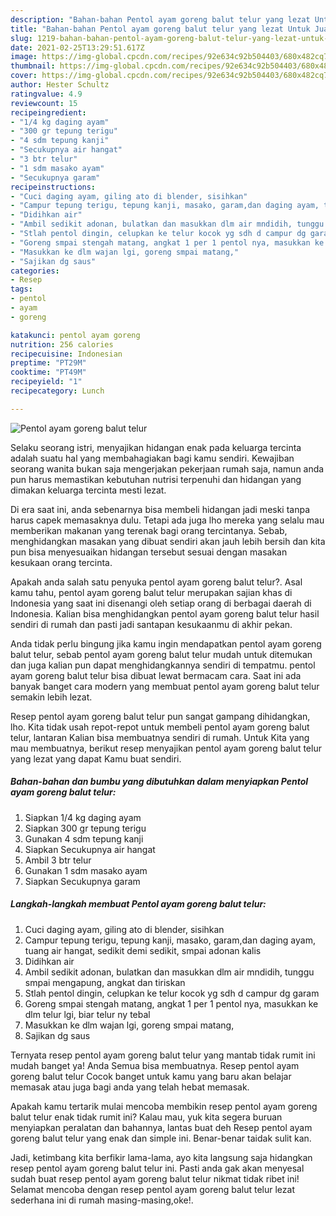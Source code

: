 ```yaml
---
description: "Bahan-bahan Pentol ayam goreng balut telur yang lezat Untuk Jualan"
title: "Bahan-bahan Pentol ayam goreng balut telur yang lezat Untuk Jualan"
slug: 1219-bahan-bahan-pentol-ayam-goreng-balut-telur-yang-lezat-untuk-jualan
date: 2021-02-25T13:29:51.617Z
image: https://img-global.cpcdn.com/recipes/92e634c92b504403/680x482cq70/pentol-ayam-goreng-balut-telur-foto-resep-utama.jpg
thumbnail: https://img-global.cpcdn.com/recipes/92e634c92b504403/680x482cq70/pentol-ayam-goreng-balut-telur-foto-resep-utama.jpg
cover: https://img-global.cpcdn.com/recipes/92e634c92b504403/680x482cq70/pentol-ayam-goreng-balut-telur-foto-resep-utama.jpg
author: Hester Schultz
ratingvalue: 4.9
reviewcount: 15
recipeingredient:
- "1/4 kg daging ayam"
- "300 gr tepung terigu"
- "4 sdm tepung kanji"
- "Secukupnya air hangat"
- "3 btr telur"
- "1 sdm masako ayam"
- "Secukupnya garam"
recipeinstructions:
- "Cuci daging ayam, giling ato di blender, sisihkan"
- "Campur tepung terigu, tepung kanji, masako, garam,dan daging ayam, tuang air hangat, sedikit demi sedikit, smpai adonan kalis"
- "Didihkan air"
- "Ambil sedikit adonan, bulatkan dan masukkan dlm air mndidih, tunggu smpai mengapung, angkat dan tiriskan"
- "Stlah pentol dingin, celupkan ke telur kocok yg sdh d campur dg garam"
- "Goreng smpai stengah matang, angkat 1 per 1 pentol nya, masukkan ke dlm telur lgi, biar telur ny tebal"
- "Masukkan ke dlm wajan lgi, goreng smpai matang,"
- "Sajikan dg saus"
categories:
- Resep
tags:
- pentol
- ayam
- goreng

katakunci: pentol ayam goreng 
nutrition: 256 calories
recipecuisine: Indonesian
preptime: "PT29M"
cooktime: "PT49M"
recipeyield: "1"
recipecategory: Lunch

---
```



![Pentol ayam goreng balut telur](https://img-global.cpcdn.com/recipes/92e634c92b504403/680x482cq70/pentol-ayam-goreng-balut-telur-foto-resep-utama.jpg)

Selaku seorang istri, menyajikan hidangan enak pada keluarga tercinta adalah suatu hal yang membahagiakan bagi kamu sendiri. Kewajiban seorang  wanita bukan saja mengerjakan pekerjaan rumah saja, namun anda pun harus memastikan kebutuhan nutrisi terpenuhi dan hidangan yang dimakan keluarga tercinta mesti lezat.

Di era  saat ini, anda sebenarnya bisa membeli hidangan jadi meski tanpa harus capek memasaknya dulu. Tetapi ada juga lho mereka yang selalu mau memberikan makanan yang terenak bagi orang tercintanya. Sebab, menghidangkan masakan yang dibuat sendiri akan jauh lebih bersih dan kita pun bisa menyesuaikan hidangan tersebut sesuai dengan masakan kesukaan orang tercinta. 



Apakah anda salah satu penyuka pentol ayam goreng balut telur?. Asal kamu tahu, pentol ayam goreng balut telur merupakan sajian khas di Indonesia yang saat ini disenangi oleh setiap orang di berbagai daerah di Indonesia. Kalian bisa menghidangkan pentol ayam goreng balut telur hasil sendiri di rumah dan pasti jadi santapan kesukaanmu di akhir pekan.

Anda tidak perlu bingung jika kamu ingin mendapatkan pentol ayam goreng balut telur, sebab pentol ayam goreng balut telur mudah untuk ditemukan dan juga kalian pun dapat menghidangkannya sendiri di tempatmu. pentol ayam goreng balut telur bisa dibuat lewat bermacam cara. Saat ini ada banyak banget cara modern yang membuat pentol ayam goreng balut telur semakin lebih lezat.

Resep pentol ayam goreng balut telur pun sangat gampang dihidangkan, lho. Kita tidak usah repot-repot untuk membeli pentol ayam goreng balut telur, lantaran Kalian bisa membuatnya sendiri di rumah. Untuk Kita yang mau membuatnya, berikut resep menyajikan pentol ayam goreng balut telur yang lezat yang dapat Kamu buat sendiri.

<!--inarticleads1-->

##### Bahan-bahan dan bumbu yang dibutuhkan dalam menyiapkan Pentol ayam goreng balut telur:

1. Siapkan 1/4 kg daging ayam
1. Siapkan 300 gr tepung terigu
1. Gunakan 4 sdm tepung kanji
1. Siapkan Secukupnya air hangat
1. Ambil 3 btr telur
1. Gunakan 1 sdm masako ayam
1. Siapkan Secukupnya garam




<!--inarticleads2-->

##### Langkah-langkah membuat Pentol ayam goreng balut telur:

1. Cuci daging ayam, giling ato di blender, sisihkan
1. Campur tepung terigu, tepung kanji, masako, garam,dan daging ayam, tuang air hangat, sedikit demi sedikit, smpai adonan kalis
1. Didihkan air
1. Ambil sedikit adonan, bulatkan dan masukkan dlm air mndidih, tunggu smpai mengapung, angkat dan tiriskan
1. Stlah pentol dingin, celupkan ke telur kocok yg sdh d campur dg garam
1. Goreng smpai stengah matang, angkat 1 per 1 pentol nya, masukkan ke dlm telur lgi, biar telur ny tebal
1. Masukkan ke dlm wajan lgi, goreng smpai matang,
1. Sajikan dg saus




Ternyata resep pentol ayam goreng balut telur yang mantab tidak rumit ini mudah banget ya! Anda Semua bisa membuatnya. Resep pentol ayam goreng balut telur Cocok banget untuk kamu yang baru akan belajar memasak atau juga bagi anda yang telah hebat memasak.

Apakah kamu tertarik mulai mencoba membikin resep pentol ayam goreng balut telur enak tidak rumit ini? Kalau mau, yuk kita segera buruan menyiapkan peralatan dan bahannya, lantas buat deh Resep pentol ayam goreng balut telur yang enak dan simple ini. Benar-benar taidak sulit kan. 

Jadi, ketimbang kita berfikir lama-lama, ayo kita langsung saja hidangkan resep pentol ayam goreng balut telur ini. Pasti anda gak akan menyesal sudah buat resep pentol ayam goreng balut telur nikmat tidak ribet ini! Selamat mencoba dengan resep pentol ayam goreng balut telur lezat sederhana ini di rumah masing-masing,oke!.

